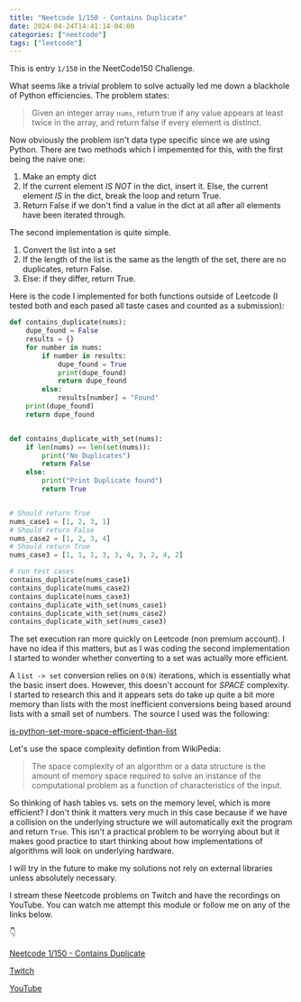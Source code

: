 ```yaml
---
title: "Neetcode 1/150 - Contains Duplicate"
date: 2024-04-24T14:41:14-04:00
categories: ["neetcode"]
tags: ["leetcode"]
---
```


This is entry `1/150` in the NeetCode150 Challenge.

What seems like a trivial problem to solve actually led me down a blackhole of Python efficiencies. The problem states:

> Given an integer array `nums`, return true if any value appears at least twice in the array, and return false if every element is distinct.

Now obviously the problem isn't data type specific since we are using Python. There are two methods which I impemented for this, with the first being the naive one:

1. Make an empty dict
2. If the current element _IS NOT_ in the dict, insert it.
   Else, the current element _IS_ in the dict, break the loop and return True.
3. Return False if we don't find a value in the dict at all after all elements have been iterated through.

The second implementation is quite simple.

1. Convert the list into a set
2. If the length of the list is the same as the length of the set, there are no duplicates, return False.
3. Else: if they differ, return True.

Here is the code I implemented for both functions outside of Leetcode (I tested both and each pased all taste cases and counted as a submission):

```python
def contains_duplicate(nums):
    dupe_found = False
    results = {}
    for number in nums:
        if number in results:
            dupe_found = True
            print(dupe_found)
            return dupe_found
        else:
            results[number] = "Found"
    print(dupe_found)
    return dupe_found


def contains_duplicate_with_set(nums):
    if len(nums) == len(set(nums)):
        print("No Duplicates")
        return False
    else:
        print("Print Duplicate found")
        return True


# Should return True
nums_case1 = [1, 2, 3, 1]
# Should return False
nums_case2 = [1, 2, 3, 4]
# Should return True
nums_case3 = [1, 1, 1, 3, 3, 4, 3, 2, 4, 2]

# run test cases
contains_duplicate(nums_case1)
contains_duplicate(nums_case2)
contains_duplicate(nums_case3)
contains_duplicate_with_set(nums_case1)
contains_duplicate_with_set(nums_case2)
contains_duplicate_with_set(nums_case3)
```

The set execution ran more quickly on Leetcode (non premium account). I have no idea if this matters, but as I was coding the second implementation I started to wonder whether converting to a set was actually more efficient.

A `list -> set` conversion relies on `O(N)` iterations, which is essentially what the basic insert does. However, this doesn't account for _SPACE_ complexity. I started to research this and it appears sets do take up quite a bit more memory than lists with the most inefficient conversions being based around lists with a small set of numbers. The source I used was the following:

[is-python-set-more-space-efficient-than-list](https://stackoverflow.com/questions/13547883/is-python-set-more-space-efficient-than-list)

Let's use the space complexity defintion from WikiPedia:

> The space complexity of an algorithm or a data structure is the amount of memory space required to solve an instance of the computational problem as a function of characteristics of the input.

So thinking of hash tables vs. sets on the memory level, which is more efficient? I don't think it matters very much in this case because if we have a collision on the underlying structure we will automatically exit the program and return `True`. This isn't a practical problem to be worrying about but it makes good practice to start thinking about how implementations of algorithms will look on underlying hardware.

I will try in the future to make my solutions not rely on external libraries unless absolutely necessary.

I stream these Neetcode problems on Twitch and have the recordings on YouTube. You can watch me attempt this module or follow me on any of the links below.

👇

[Neetcode 1/150 - Contains Duplicate](https://youtu.be/rJ2NsNSexl0?si=AisiqXmq_Om49dQF)

[Twitch](https://twitch.tv/Mexpat911)

[YouTube](https://www.youtube.com/@mexpat911)
